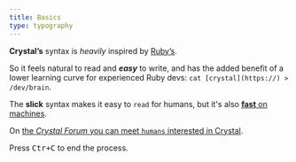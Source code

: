 ```yaml
---
title: Basics
type: typography
---
```


**Crystal’s** syntax is _heavily_ inspired by [Ruby’s](https://ruby-lang.org/).

So it feels natural to read and _**easy**_ to write, and has the added benefit of
a lower learning curve for experienced Ruby devs: `cat [crystal](https://) > /dev/brain`.

The **slick** syntax makes it easy to `read` for humans, but it's also [**fast** on machines](/).

On [the _Crystal Forum_ you can meet `humans` interested in Crystal](https://forum.crystal-lang.org).

Press <kbd>Ctr+C</kbd> to end the process.
